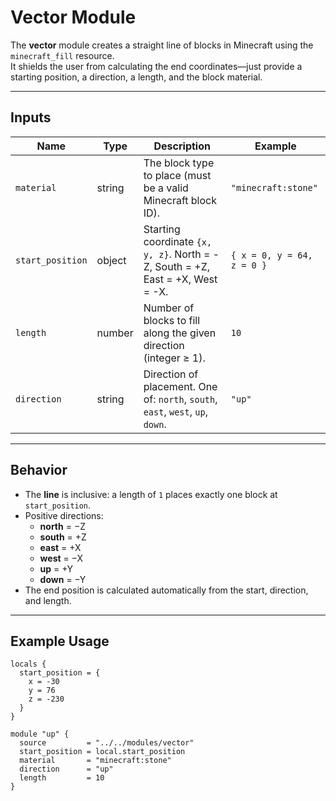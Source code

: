 # Vector Module

The **vector** module creates a straight line of blocks in Minecraft using the `minecraft_fill` resource.  
It shields the user from calculating the end coordinates—just provide a starting position, a direction, a length, and the block material.

---

## Inputs

| Name            | Type   | Description                                                                 | Example                  |
|-----------------|--------|-----------------------------------------------------------------------------|--------------------------|
| `material`      | string | The block type to place (must be a valid Minecraft block ID).               | `"minecraft:stone"`      |
| `start_position`| object | Starting coordinate `{x, y, z}`. North = -Z, South = +Z, East = +X, West = -X. | `{ x = 0, y = 64, z = 0 }` |
| `length`        | number | Number of blocks to fill along the given direction (integer ≥ 1).           | `10`                     |
| `direction`     | string | Direction of placement. One of: `north`, `south`, `east`, `west`, `up`, `down`. | `"up"`                  |

---

## Behavior

- The **line** is inclusive: a length of `1` places exactly one block at `start_position`.  
- Positive directions:
  - **north** = −Z
  - **south** = +Z
  - **east**  = +X
  - **west**  = −X
  - **up**    = +Y
  - **down**  = −Y
- The end position is calculated automatically from the start, direction, and length.

---

## Example Usage

```hcl
locals {
  start_position = {
    x = -30
    y = 76
    z = -230
  }
}

module "up" {
  source         = "../../modules/vector"
  start_position = local.start_position
  material       = "minecraft:stone"
  direction      = "up"
  length         = 10
}
```